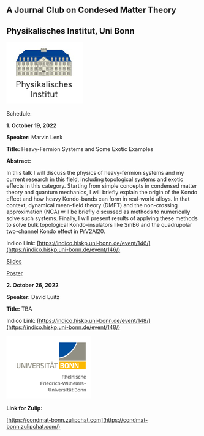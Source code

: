 ## A Journal Club on Condesed Matter Theory
## Physikalisches Institut, Uni Bonn

![Thumbnail](institutelogo.png)


Schedule:

**1. October 19, 2022**

**Speaker:** Marvin Lenk

**Title:** Heavy-Fermion Systems and Some Exotic Examples

**Abstract:** 

In this talk I will discuss the physics of heavy-fermion systems and my current research in this field, including topological systems and exotic effects in this category. Starting from simple concepts in condensed matter theory and quantum mechanics, I will briefly explain the origin of the Kondo effect and how heavy Kondo-bands can form in real-world alloys. In that context, dynamical mean-field theory (DMFT) and the non-crossing approximation (NCA) will be briefly discussed as methods to numerically solve such systems. Finally, I will present results of applying these methods to solve bulk topological Kondo-insulators like SmB6 and the quadrupolar two-channel Kondo effect in PrV2Al20.

Indico Link: [https://indico.hiskp.uni-bonn.de/event/146/](https://indico.hiskp.uni-bonn.de/event/146/)

[Slides](https://sagnikiiser.github.io/CondMat-Bonn/Slides-Marvin.pdf)

[Poster](https://sagnikiiser.github.io/CondMat-Bonn/JC-Poster.pdf)


**2. October 26, 2022**

**Speaker:** David Luitz

**Title:** TBA

Indico Link: [https://indico.hiskp.uni-bonn.de/event/148/](https://indico.hiskp.uni-bonn.de/event/148/)


![Thumbnail](logo.png)


**Link for Zulip:**

[https://condmat-bonn.zulipchat.com](https://condmat-bonn.zulipchat.com/)




